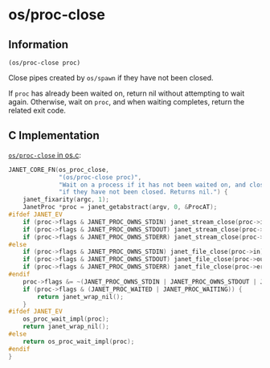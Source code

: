 # os/proc-close

## Information

`(os/proc-close proc)`

Close pipes created by `os/spawn` if they have not been closed.

If `proc` has already been waited on, return nil without attempting to
wait again.  Otherwise, wait on `proc`, and when waiting completes,
return the related exit code.

## C Implementation

[`os/proc-close` in os.c](https://github.com/janet-lang/janet/blob/431ecd3d1a4caabc66b62f63c2f83ece2f74e9f9/src/core/os.c#L772-L797):

```c
JANET_CORE_FN(os_proc_close,
              "(os/proc-close proc)",
              "Wait on a process if it has not been waited on, and close pipes created by `os/spawn` "
              "if they have not been closed. Returns nil.") {
    janet_fixarity(argc, 1);
    JanetProc *proc = janet_getabstract(argv, 0, &ProcAT);
#ifdef JANET_EV
    if (proc->flags & JANET_PROC_OWNS_STDIN) janet_stream_close(proc->in);
    if (proc->flags & JANET_PROC_OWNS_STDOUT) janet_stream_close(proc->out);
    if (proc->flags & JANET_PROC_OWNS_STDERR) janet_stream_close(proc->err);
#else
    if (proc->flags & JANET_PROC_OWNS_STDIN) janet_file_close(proc->in);
    if (proc->flags & JANET_PROC_OWNS_STDOUT) janet_file_close(proc->out);
    if (proc->flags & JANET_PROC_OWNS_STDERR) janet_file_close(proc->err);
#endif
    proc->flags &= ~(JANET_PROC_OWNS_STDIN | JANET_PROC_OWNS_STDOUT | JANET_PROC_OWNS_STDERR);
    if (proc->flags & (JANET_PROC_WAITED | JANET_PROC_WAITING)) {
        return janet_wrap_nil();
    }
#ifdef JANET_EV
    os_proc_wait_impl(proc);
    return janet_wrap_nil();
#else
    return os_proc_wait_impl(proc);
#endif
}
```

